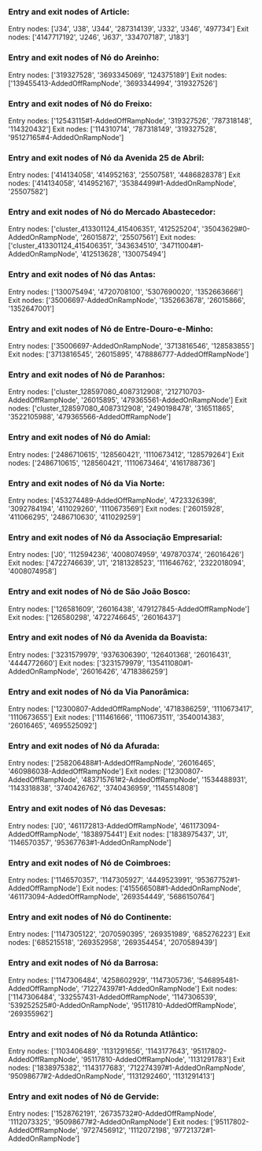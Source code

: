### Entry and exit nodes of Article:
Entry nodes: ['J34', 'J38', 'J344', '287314139', 'J332', 'J346', '497734']
Exit nodes: ['4147717192', 'J246', 'J637', '334707187', 'J183']

### Entry and exit nodes of Nó do Areinho:
Entry nodes: ['319327528', '3693345069', '124375189']
Exit nodes: ['139455413-AddedOffRampNode', '3693344994', '319327526']

### Entry and exit nodes of Nó do Freixo:
Entry nodes: ['12543115#1-AddedOffRampNode', '319327526', '787318148', '114320432']
Exit nodes: ['114310714', '787318149', '319327528', '95127165#4-AddedOnRampNode']

### Entry and exit nodes of Nó da Avenida 25 de Abril:
Entry nodes: ['414134058', '414952163', '25507581', '4486828378']
Exit nodes: ['414134058', '414952167', '35384499#1-AddedOnRampNode', '25507582']

### Entry and exit nodes of Nó do Mercado Abastecedor:
Entry nodes: ['cluster_413301124_415406351', '412525204', '35043629#0-AddedOnRampNode', '26015872', '25507561']
Exit nodes: ['cluster_413301124_415406351', '343634510', '34711004#1-AddedOnRampNode', '412513628', '130075494']

### Entry and exit nodes of Nó das Antas:
Entry nodes: ['130075494', '4720708100', '5307690020', '1352663666']
Exit nodes: ['35006697-AddedOnRampNode', '1352663678', '26015866', '1352647001']

### Entry and exit nodes of Nó de Entre-Douro-e-Minho:
Entry nodes: ['35006697-AddedOnRampNode', '3713816546', '128583855']
Exit nodes: ['3713816545', '26015895', '478886777-AddedOffRampNode']

### Entry and exit nodes of Nó de Paranhos:
Entry nodes: ['cluster_128597080_4087312908', '212710703-AddedOffRampNode', '26015895', '479365561-AddedOnRampNode']
Exit nodes: ['cluster_128597080_4087312908', '2490198478', '316511865', '3522105988', '479365566-AddedOffRampNode']

### Entry and exit nodes of Nó do Amial:
Entry nodes: ['2486710615', '128560421', '1110673412', '128579264']
Exit nodes: ['2486710615', '128560421', '1110673464', '4161788736']

### Entry and exit nodes of Nó da Via Norte:
Entry nodes: ['453274489-AddedOffRampNode', '4723326398', '3092784194', '411029260', '1110673569']
Exit nodes: ['26015928', '411066295', '2486710630', '411029259']

### Entry and exit nodes of Nó da Associação Empresarial:
Entry nodes: ['J0', '112594236', '4008074959', '497870374', '26016426']
Exit nodes: ['4722746639', 'J1', '2181328523', '111646762', '2322018094', '4008074958']

### Entry and exit nodes of Nó de São João Bosco:
Entry nodes: ['126581609', '26016438', '479127845-AddedOffRampNode']
Exit nodes: ['126580298', '4722746645', '26016437']

### Entry and exit nodes of Nó da Avenida da Boavista:
Entry nodes: ['3231579979', '9376306390', '126401368', '26016431', '4444772660']
Exit nodes: ['3231579979', '135411080#1-AddedOnRampNode', '26016426', '4718386259']

### Entry and exit nodes of Nó da Via Panorâmica:
Entry nodes: ['12300807-AddedOffRampNode', '4718386259', '1110673417', '1110673655']
Exit nodes: ['111461666', '1110673511', '3540014383', '26016465', '4695525092']

### Entry and exit nodes of Nó da Afurada:
Entry nodes: ['258206488#1-AddedOffRampNode', '26016465', '460986038-AddedOffRampNode']
Exit nodes: ['12300807-AddedOffRampNode', '483715761#2-AddedOffRampNode', '1534488931', '1143318838', '3740426762', '3740436959', '1145514808']

### Entry and exit nodes of Nó das Devesas:
Entry nodes: ['J0', '461172813-AddedOffRampNode', '461173094-AddedOffRampNode', '1838975441']
Exit nodes: ['1838975437', 'J1', '1146570357', '95367763#1-AddedOnRampNode']

### Entry and exit nodes of Nó de Coimbroes:
Entry nodes: ['1146570357', '1147305927', '4449523991', '95367752#1-AddedOffRampNode']
Exit nodes: ['415566508#1-AddedOnRampNode', '461173094-AddedOffRampNode', '269354449', '5686150764']

### Entry and exit nodes of Nó do Continente:
Entry nodes: ['1147305122', '2070590395', '269351989', '685276223']
Exit nodes: ['685215518', '269352958', '269354454', '2070589439']

### Entry and exit nodes of Nó da Barrosa:
Entry nodes: ['1147306484', '4258602929', '1147305736', '546895481-AddedOffRampNode', '712274397#1-AddedOnRampNode']
Exit nodes: ['1147306484', '332557431-AddedOffRampNode', '1147306539', '539252525#0-AddedOnRampNode', '95117810-AddedOffRampNode', '269355962']

### Entry and exit nodes of Nó da Rotunda Atlântico:
Entry nodes: ['1103406489', '1131291656', '1143177643', '95117802-AddedOffRampNode', '95117810-AddedOffRampNode', '1131291783']
Exit nodes: ['1838975382', '1143177683', '712274397#1-AddedOnRampNode', '95098677#2-AddedOnRampNode', '1131292460', '1131291413']

### Entry and exit nodes of Nó de Gervide:
Entry nodes: ['1528762191', '26735732#0-AddedOffRampNode', '1112073325', '95098677#2-AddedOnRampNode']
Exit nodes: ['95117802-AddedOffRampNode', '9727456912', '1112072198', '97721372#1-AddedOnRampNode']

